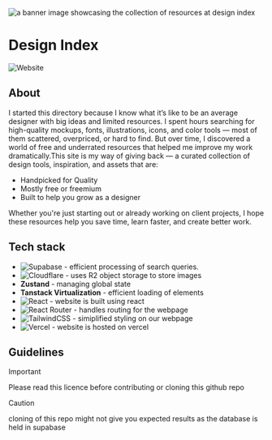 ![a banner image showcasing the collection of resources at design index](https://designindex.xyz/preview.png)
# Design Index
![Website](https://img.shields.io/website?url=https%3A%2F%2Fdesignindex.xyz&up_message=all%20systems%20normal&up_color=%231F53FF&down_message=we%20are%20currently%20working%20on%20the%20issue&down_color=%23FF1F39&label=status&labelColor=%239625F8)

## About
I started this directory because I know what it’s like to be an average designer with big ideas and limited resources. I spent hours searching for high-quality mockups, fonts, illustrations, icons, and color tools — most of them scattered, overpriced, or hard to find.
But over time, I discovered a world of free and underrated resources that helped me improve my work dramatically.This site is my way of giving back — a curated collection of design tools, inspiration, and assets that are:

* Handpicked for Quality
* Mostly free or freemium
* Built to help you grow as a designer

Whether you're just starting out or already working on client projects, I hope these resources help you save time, learn faster, and create better work.

## Tech stack
* ![Supabase](https://img.shields.io/badge/Supabase-3ECF8E?style=for-the-badge&logo=supabase&logoColor=white) - efficient processing of search queries.
* ![Cloudflare](https://img.shields.io/badge/Cloudflare-F38020?style=for-the-badge&logo=Cloudflare&logoColor=white) - uses R2 object storage to store images
* __Zustand__ - managing global state
* __Tanstack Virtualization__ - efficient loading of elements
* ![React](https://img.shields.io/badge/react-%2320232a.svg?style=for-the-badge&logo=react&logoColor=%2361DAFB)  - website is built using react
* ![React Router](https://img.shields.io/badge/React_Router-CA4245?style=for-the-badge&logo=react-router&logoColor=white) - handles routing for the webpage
* ![TailwindCSS](https://img.shields.io/badge/tailwindcss-%2338B2AC.svg?style=for-the-badge&logo=tailwind-css&logoColor=white) - simiplified styling on our webpage
* ![Vercel](https://img.shields.io/badge/vercel-%23000000.svg?style=for-the-badge&logo=vercel&logoColor=whi) - website is hosted on vercel

## Guidelines
> [!IMPORTANT]
> Please read this licence before contributing or cloning this github repo

> [!CAUTION]
> cloning of this repo might not give you expected results as the database is held in supabase
